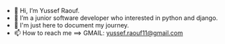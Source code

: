 - 👋 Hi, I’m Yussef Raouf.
- 👀 I’m a junior software developer who interested in python and django.
- 🌱 I'm just here to document my journey.
- 📫 How to reach me ==> GMAIL: yussef.raouf11@gmail.com
                     

<!---
yusseef/yusseef is a ✨ special ✨ repository because its `README.md` (this file) appears on your GitHub profile.
You can click the Preview link to take a look at your changes.
--->

